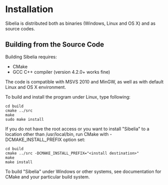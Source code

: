 Installation
============

Sibelia is distributed both as binaries (Windows, Linux and OS X) and as source
codes. 

Building from the Source Code
-----------------------------

Building Sibelia requires:
* CMake
* GCC C++ compiler (version 4.2.0+ works fine)

The code is compatible with MSVS 2010 and MinGW, as well as with default
Linux and OS X environment.

To build and install the program under Linux, type following:

	cd build
	cmake ../src
	make
	sudo make install

If you do not have the root access or you want to install "Sibelia" to a
location other than /usr/local/bin, run CMake with -DCMAKE_INSTALL_PREFIX
option set:

	cd build
	cmake ../src -DCMAKE_INSTALL_PREFIX="<install destination>"
	make
	make install

To build "Sibelia" under Windows or other systems, see documentation for CMake
and your particular build system.